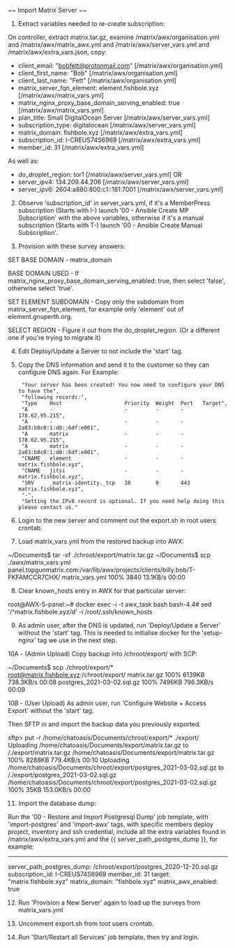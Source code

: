 
~~ Import Matrix Server ~~

1) Extract variables needed to re-create subscription:

On controller, extract matrix.tar.gz, examine /matrix/awx/organisation.yml and /matrix/awx/matrix_awx.yml and /matrix/awx/server_vars.yml and /matrix/awx/extra_vars.json, copy:

- client_email: "bobfett@protonmail.com"		[/matrix/awx/organisation.yml]
- client_first_name: "Bob"				[/matrix/awx/organisation.yml]
- client_last_name: "Fett"				[/matrix/awx/organisation.yml]
- matrix_server_fqn_element: element.fishbole.xyz	[/matrix/awx/matrix_vars.yml]
- matrix_nginx_proxy_base_domain_serving_enabled: true	[/matrix/awx/matrix_vars.yml]
- plan_title: Small DigitalOcean Server			[/matrix/awx/server_vars.yml]
- subscription_type: digitalocean			[/matrix/awx/server_vars.yml]
- matrix_domain: fishbole.xyz				[/matrix/awx/extra_vars.yml]
- subscription_id: I-CREUS74S6969			[/matrix/awx/extra_vars.yml]
- member_id: 31						[/matrix/awx/extra_vars.yml]

As well as:

- do_droplet_region: tor1				[/matrix/awx/server_vars.yml]
OR
- server_ipv4: 134.209.44.206				[/matrix/awx/server_vars.yml]
- server_ipv6: 2604:a880:800:c1::181:7001		[/matrix/awx/server_vars.yml]


2) Observe 'subscription_id' in server_vars.yml, if it's a MemberPress subscription (Starts with I-) launch '00 - Ansible Create MP Subscription' with the above variables, otherwise if it's a manual subscription (Starts with T-) launch '00 - Ansible Create Manual Subscription'.


3) Provision with these survey answers:

SET BASE DOMAIN - matrix_domain

BASE DOMAIN USED - If matrix_nginx_proxy_base_domain_serving_enabled: true, then select 'false', otherwise select 'true'. 

SET ELEMENT SUBDOMAIN - Copy only the subdomain from matrix_server_fqn_element, for example only 'element' out of element.gnuperth.org.

SELECT REGION - Figure it out from the do_droplet_region. (Or a different one if you're trying to migrate it)


4) Edit Deploy/Update a Server to not include the 'start' tag.


5) Copy the DNS information and send it to the customer so they can configure DNS again. For Example:

        "Your server has been created! You now need to configure your DNS to have the",
        "following records:",
        "Type    Host                    Priority  Weight  Port   Target",
        "A       -                       -         -       -      178.62.95.215",
        "A       -                       -         -       -      2a03:b0c0:1:d0::6df:e001",
        "A       matrix                  -         -       -      178.62.95.215",
        "A       matrix                  -         -       -      2a03:b0c0:1:d0::6df:e001",
        "CNAME   element                 -         -       -      matrix.fishbole.xyz",
        "CNAME   jitsi                   -         -       -      matrix.fishbole.xyz",
        "SRV     _matrix-identity._tcp   10        0       443    matrix.fishbole.xyz",
        "-",
        "Setting the IPv6 record is optional. If you need help doing this please contact us."


6) Login to the new server and comment out the export.sh in root users crontab.


7) Load matrix_vars.yml from the restored backup into AWX:

~/Documents$ tar -xf ./chroot/export/matrix.tar.gz
~/Documents$ scp ./awx/matrix_vars.yml panel.topgunmatrix.com:/var/lib/awx/projects/clients/billy.bob/T-FKFAMCCR7CHX/
matrix_vars.yml                               100% 3840    13.1KB/s   00:00 


8) Clear known_hosts entry in AWX for that particular server:

root@AWX-5-panel:~# docker exec -i -t awx_task bash
bash-4.4# sed '/^matrix.fishbole.xyz/d' -i /root/.ssh/known_hosts


9) As admin user, after the DNS is updated, run 'Deploy/Update a Server' without the 'start' tag. This is needed to initialise docker for the 'setup-nginx' tag we use in the next step.


10A - (Admin Upload) Copy backup into /chroot/export/ with SCP:

~/Documents$ scp ./chroot/export/* root@matrix.fishbole.xyz:/chroot/export/
matrix.tar.gz                                                       100% 6139KB 738.3KB/s   00:08
postgres_2021-03-02.sql.gz                                          100% 7496KB 796.3KB/s   00:09 



10B - (User Upload) As admin user, run 'Configure Website + Access Export' without the 'start' tag.

Then SFTP in and import the backup data you previously exported.

sftp> put -r /home/chatoasis/Documents/chroot/export/* ./export/
Uploading /home/chatoasis/Documents/export/matrix.tar.gz to /./export/matrix.tar.gz
/home/chatoasis/Documents/export/matrix.tar.gz                        100% 8288KB 779.4KB/s   00:10
Uploading /home/chatoasis/Documents/chroot/export/postgres_2021-03-02.sql.gz to /./export/postgres_2021-03-02.sql.gz
/home/chatoasis/Documents/chroot/export/postgres_2021-03-02.sql.gz    100%   35KB 153.0KB/s   00:00


11) Import the database dump:

Run the '00 - Restore and Import Postgresql Dump' job template, 
with 'import-postgres' and 'import-awx' tags, 
with specific members deploy project, inventory and ssh credential,
include all the extra variables found in /matrix/awx/extra_vars.yml and the {{ server_path_postgres_dump }}, for example:

---
server_path_postgres_dump: /chroot/export/postgres_2020-12-20.sql.gz
subscription_id: I-CREUS74S6969
member_id: 31
target: "matrix.fishbole.xyz"
matrix_domain: "fishbole.xyz"
matrix_awx_enabled: true


12) Run 'Provision a New Server' again to load up the surveys from matrix_vars.yml


12) Uncomment export.sh from toot users crontab.


13) Run 'Start/Restart all Services' job template, then try and login.


